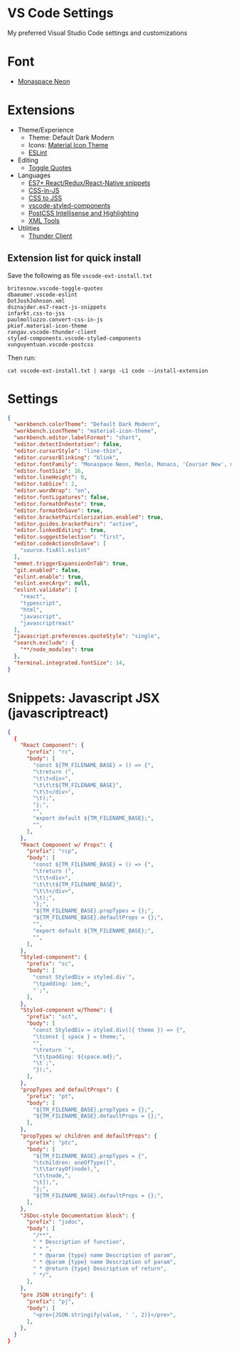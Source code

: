 # VS Code Settings
 
My preferred Visual Studio Code settings and customizations

# Font
* [Monaspace Neon](https://github.com/githubnext/monaspace)

# Extensions
* Theme/Experience
  * Theme: Default Dark Modern
  * Icons: [Material Icon Theme](https://marketplace.visualstudio.com/items?itemName=PKief.material-icon-theme)
  * [ESLint](https://marketplace.visualstudio.com/items?itemName=dbaeumer.vscode-eslint)
* Editing
  * [Toggle Quotes](https://marketplace.visualstudio.com/items?itemName=BriteSnow.vscode-toggle-quotes)
* Languages
  * [ES7+ React/Redux/React-Native snippets](https://marketplace.visualstudio.com/items?itemName=dsznajder.es7-react-js-snippets)
  * [CSS-in-JS](https://marketplace.visualstudio.com/items?itemName=paulmolluzzo.convert-css-in-js)
  * [CSS to JSS](https://marketplace.visualstudio.com/items?itemName=infarkt.css-to-jss)
  * [vscode-styled-components](https://marketplace.visualstudio.com/items?itemName=styled-components.vscode-styled-components)
  * [PostCSS Intellisense and Highlighting](https://marketplace.visualstudio.com/items?itemName=vunguyentuan.vscode-postcss)
  * [XML Tools](https://marketplace.visualstudio.com/items?itemName=DotJoshJohnson.xml)
* Utilities
  * [Thunder Client](https://marketplace.visualstudio.com/items?itemName=rangav.vscode-thunder-client)

## Extension list for quick install
Save the following as file `vscode-ext-install.txt`
```
britesnow.vscode-toggle-quotes
dbaeumer.vscode-eslint
DotJoshJohnson.xml
dsznajder.es7-react-js-snippets
infarkt.css-to-jss
paulmolluzzo.convert-css-in-js
pkief.material-icon-theme
rangav.vscode-thunder-client
styled-components.vscode-styled-components
vunguyentuan.vscode-postcss
```
Then run:
```
cat vscode-ext-install.txt | xargs -L1 code --install-extension
```

# Settings
```json
{
  "workbench.colorTheme": "Default Dark Modern",
  "workbench.iconTheme": "material-icon-theme",
  "workbench.editor.labelFormat": "short",
  "editor.detectIndentation": false,
  "editor.cursorStyle": "line-thin",
  "editor.cursorBlinking": "blink",
  "editor.fontFamily": "Monaspace Neon, Menlo, Monaco, 'Courier New', monospace",
  "editor.fontSize": 16,
  "editor.lineHeight": 0,
  "editor.tabSize": 2,
  "editor.wordWrap": "on",
  "editor.fontLigatures": false,
  "editor.formatOnPaste": true,
  "editor.formatOnSave": true,
  "editor.bracketPairColorization.enabled": true,
  "editor.guides.bracketPairs": "active",
  "editor.linkedEditing": true,
  "editor.suggestSelection": "first",
  "editor.codeActionsOnSave": [
    "source.fixAll.eslint"
  ],
  "emmet.triggerExpansionOnTab": true,
  "git.enabled": false,
  "eslint.enable": true,
  "eslint.execArgv": null,
  "eslint.validate": [
    "react",
    "typescript",
    "html",
    "javascript",
    "javascriptreact"
  ],
  "javascript.preferences.quoteStyle": "single",
  "search.exclude": {
    "**/node_modules": true
  },
  "terminal.integrated.fontSize": 14,
}
```

# Snippets: Javascript JSX (javascriptreact)
```json
{
  {
    "React Component": {
      "prefix": "rc",
      "body": [
        "const ${TM_FILENAME_BASE} = () => {",
        "\treturn (",
        "\t\t<div>",
        "\t\t\t${TM_FILENAME_BASE}",
        "\t\t</div>",
        "\t);",
        "};",
        "",
        "export default ${TM_FILENAME_BASE};",
        "",
      ],
    },
    "React Component w/ Props": {
      "prefix": "rcp",
      "body": [
        "const ${TM_FILENAME_BASE} = () => {",
        "\treturn (",
        "\t\t<div>",
        "\t\t\t${TM_FILENAME_BASE}",
        "\t\t</div>",
        "\t);",
        "};",
        "${TM_FILENAME_BASE}.propTypes = {};",
        "${TM_FILENAME_BASE}.defaultProps = {};",
        "",
        "export default ${TM_FILENAME_BASE};",
        "",
      ],
    },
    "Styled-component": {
      "prefix": "sc",
      "body": [
        "const StyledDiv = styled.div`",
        "\tpadding: 1em;",
        "`;",
      ],
    },
    "Styled-component w/Theme": {
      "prefix": "sct",
      "body": [
        "const StyledDiv = styled.div(({ theme }) => {",
        "\tconst { space } = theme;",
        "",
        "\treturn `",
        "\t\tpadding: ${space.md};",
        "\t`;",
        "});",
      ],
    },
    "propTypes and defaultProps": {
      "prefix": "pt",
      "body": [
        "${TM_FILENAME_BASE}.propTypes = {};",
        "${TM_FILENAME_BASE}.defaultProps = {};",
      ],
    },
    "propTypes w/ children and defaultProps": {
      "prefix": "ptc",
      "body": [
        "${TM_FILENAME_BASE}.propTypes = {",
        "\tchildren: oneOfType([",
        "\t\tarrayOf(node),",
        "\t\tnode,",
        "\t]),",
        "};",
        "${TM_FILENAME_BASE}.defaultProps = {};",
      ],
    },
    "JSDoc-style Documentation block": {
      "prefix": "jsdoc",
      "body": [
        "/**",
        " * Description of function",
        " * ",
        " * @param {type} name Description of param",
        " * @param {type} name Description of param",
        " * @return {type} Description of return",
        " */",
      ],
    },
    "pre JSON stringify": {
      "prefix": "pj",
      "body": [
        "<pre>{JSON.stringify(value, ' ', 2)}</pre>",
      ],
    },
  }
}
```